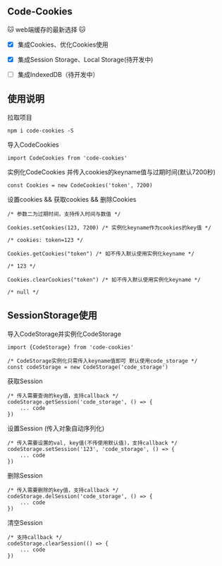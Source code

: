 ## Code-Cookies
:cat:   web端缓存的最新选择   :cat: 
- [x] 集成Cookies、优化Cookies使用
- [x] 集成Session Storage、Local Storage(待开发中)
- [ ] 集成IndexedDB（待开发中）


## 使用说明
拉取项目
```
npm i code-cookies -S
```
导入CodeCookies
```
import CodeCookies from 'code-cookies'
```
实例化CodeCookies 并传入cookies的keyname值与过期时间(默认7200秒)
```
const Cookies = new CodeCookies('token', 7200)
```
设置cookies && 获取cookies && 删除Cookies
```
/* 参数二为过期时间，支持传入时间与数值 */

Cookies.setCookies(123, 7200) /* 实例化keyname作为cookies的key值 */ 

/* cookies: token=123 */

Cookies.getCookies("token") /* 如不传入默认使用实例化keyname */ 

/* 123 */ 

Cookies.clearCookies("token") /* 如不传入默认使用实例化keyname */ 

/* null */ 
```

## SessionStorage使用

导入CodeStorage并实例化CodeStorage
```
import {CodeStorage} from 'code-cookies'

/* CodeStorage实例化只需传入keyname值即可 默认使用code_storage */
const codeStorage = new CodeStorage('code_storage')
```

获取Session
```
/* 传入需要查询的key值，支持callback */
codeStorage.getSession('code_storage', () => {
    ... code
})
```
设置Session (传入对象自动序列化)
```
/* 传入需要设置的val, key值(不传使用默认值)，支持callback */
codeStorage.setSession('123', 'code_storage', () => {
    ... code
})
```
删除Session
```
/* 传入需要删除的key值，支持callback */
codeStorage.delSession('code_storage', () => {
    ... code
})
```
清空Session
```
/* 支持callback */
codeStorage.clearSession(() => {
    ... code
})
```